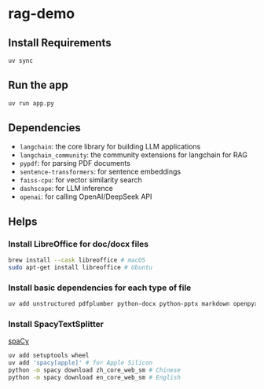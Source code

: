 # rag-demo

## Install Requirements

```bash
uv sync
```

## Run the app

```bash
uv run app.py
```

## Dependencies

- `langchain`: the core library for building LLM applications
- `langchain_community`: the community extensions for langchain for RAG
- `pypdf`: for parsing PDF documents
- `sentence-transformers`: for sentence embeddings
- `faiss-cpu`: for vector similarity search
- `dashscope`: for LLM inference
- `openai`: for calling OpenAI/DeepSeek API

## Helps

### Install LibreOffice for doc/docx files

```bash
brew install --cask libreoffice # macOS
sudo apt-get install libreoffice # Ubuntu
```

### Install basic dependencies for each type of file

```bash
uv add unstructured pdfplumber python-docx python-pptx markdown openpyxl pandas
```

### Install SpacyTextSplitter

[spaCy](https://spacy.io/usage)

```bash
uv add setuptools wheel
uv add 'spacy[apple]' # for Apple Silicon
python -m spacy download zh_core_web_sm # Chinese
python -m spacy download en_core_web_sm # English
```
